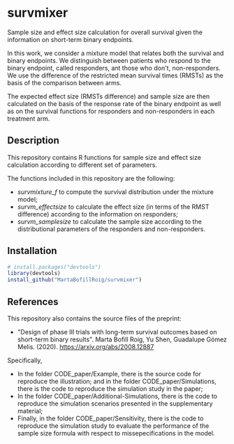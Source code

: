 # survmixer

Sample size and effect size calculation for overall survival given the information on short-term binary endpoints.

In this work, we consider a mixture model that relates both the survival
and binary endpoints.
We distinguish between patients who respond to the binary endpoint, called responders, ant those who don't, non-responders. 
We use the difference of the restricted mean survival times (RMSTs) as the basis of the comparison between arms. 

The expected effect size (RMSTs difference) and sample size are then calculated on the basis of the response rate of the binary endpoint as well as on the survival functions for responders and non-responders in each treatment arm.


## Description

This repository contains R functions for sample size and effect size calculation according to different set of parameters.

The functions included in this repository are the following:

  - *survmixture_f* to compute the survival distribution under the mixture model;
  - *survm_effectsize* to calculate the effect size (in terms of the RMST difference) according to the information on responders;
  - *survm_samplesize* to calculate the sample size according to the distributional parameters of the responders and non-responders. 


## Installation

``` r
# install.packages("devtools")
library(devtools)
install_github("MartaBofillRoig/survmixer")
```

## References

This repository also contains the source files of the preprint:

- "Design of phase III trials with long-term survival outcomes based on short-term binary results". Marta Bofill Roig, Yu Shen, Guadalupe Gómez Melis. (2020). 
https://arxiv.org/abs/2008.12887


Specifically, 

- In the folder CODE_paper/Example, there is the source code for reproduce the illustration; and in the folder CODE_paper/Simulations, there is the code to reproduce the simulation study in the paper; 
- In the folder CODE_paper/Additional-Simulations, there is the code to reproduce the simulation scenarios presented in the supplementary material;
- Finally, in the folder CODE_paper/Sensitivity, there is the code to reproduce the simulation study to evaluate the performance of the sample size formula with respect to missepecifications in the model.
